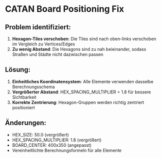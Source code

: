 # CATAN Board Positioning Fix

## Problem identifiziert:
1. **Hexagon-Tiles verschoben**: Die Tiles sind nach oben-links verschoben im Vergleich zu Vertices/Edges
2. **Zu wenig Abstand**: Die Hexagons sind zu nah beieinander, sodass Straßen und Städte nicht dazwischen passen

## Lösung:
1. **Einheitliches Koordinatensystem**: Alle Elemente verwenden dasselbe Berechnungsschema
2. **Vergrößerter Abstand**: HEX_SPACING_MULTIPLIER = 1.8 für bessere Sichtbarkeit
3. **Korrekte Zentrierung**: Hexagon-Gruppen werden richtig zentriert positioniert

## Änderungen:
- HEX_SIZE: 50.0 (vergrößert)
- HEX_SPACING_MULTIPLIER: 1.8 (vergrößert)
- BOARD_CENTER: 400x350 (angepasst)
- Vereinheitlichte Berechnungsformeln für alle Elemente
